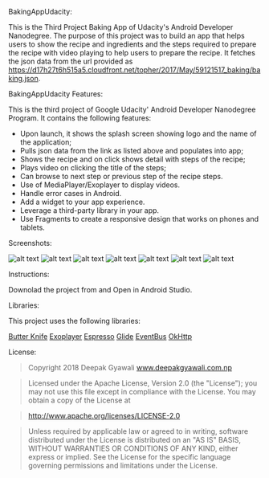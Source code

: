 BakingAppUdacity: 

This is the Third Project Baking App of Udacity's Android Developer Nanodegree.
The purpose of this project was to build an app that helps users to show the recipe and ingredients and the steps required to prepare the recipe with video playing to help users to prepare the recipe.
It fetches the json data from the url provided as https://d17h27t6h515a5.cloudfront.net/topher/2017/May/59121517_baking/baking.json.


BakingAppUdacity Features: 

This is the third project of Google Udacity' Android Developer Nanodegree Program.
It contains the following features:

- Upon launch, it shows the splash screen showing logo and the name of the application;
- Pulls json data from the link as listed above and populates into app;
- Shows the recipe and on click shows detail with steps of the recipe;
- Plays video on clicking the title of the steps;
- Can browse to next step or previous step of the recipe steps.
- Use of MediaPlayer/Exoplayer to display videos.
- Handle error cases in Android.
- Add a widget to your app experience.
- Leverage a third-party library in your app.
- Use Fragments to create a responsive design that works on phones and tablets.


Screenshots:

![alt text](https://github.com/deepakgyawali/BakingAppUdacity/blob/master/screenshots/splash_screen_baking_app.png "Splash Screen Baking App Udacity Project")
![alt text](https://github.com/deepakgyawali/BakingAppUdacity/blob/master/screenshots/recipe_list_baking_app.png "Recipe List Baking App Udacity Project")
![alt text](https://github.com/deepakgyawali/BakingAppUdacity/blob/master/screenshots/recipe_details_list_baking_app.png "Recipe Details Baking App Udacity Project")
![alt text](https://github.com/deepakgyawali/BakingAppUdacity/blob/master/screenshots/recipe_video_baking_app.png "Recipe Video Baking App Udacity Project")
![alt text](https://github.com/deepakgyawali/BakingAppUdacity/blob/master/screenshots/recipe_list_baking_app_tablet.png "Recipe List Tablet Mode Baking App Udacity Project")
![alt text](https://github.com/deepakgyawali/BakingAppUdacity/blob/master/screenshots/recipe_details_baking_app_tablet.png "Recipe Details Tablet Mode Baking App Udacity")
![alt text](https://github.com/deepakgyawali/BakingAppUdacity/blob/master/screenshots/widget_baking_app_udacity.png "Widget Baking App Udacity Project")

Instructions:

Downolad the project from and Open in Android Studio.

Libraries:

This project uses the following libraries:

[Butter Knife](http://jakewharton.github.io/butterknife/)
[Exoplayer](https://github.com/bumptech/glide)
[Espresso](https://github.com/googlesamples/android-testing)
[Glide](https://github.com/bumptech/glide)
[EventBus](https://github.com/greenrobot/EventBus)
[OkHttp](https://github.com/square/okhttp)


License:

> Copyright 2018 Deepak Gyawali www.deepakgyawali.com.np

> Licensed under the Apache License, Version 2.0 (the "License"); you may not use this file except in compliance with the License. You may obtain a copy of the License at

> http://www.apache.org/licenses/LICENSE-2.0

> Unless required by applicable law or agreed to in writing, software distributed under the License is distributed on an "AS IS" BASIS, WITHOUT WARRANTIES OR CONDITIONS OF ANY KIND, either express or implied. See the License for the specific language governing permissions and limitations under the License.
